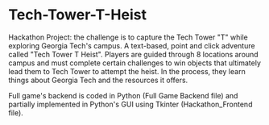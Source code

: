 # Tech-Tower-T-Heist
Hackathon Project: the challenge is to capture the Tech Tower "T" while exploring Georgia Tech's campus.
A text-based, point and click adventure called "Tech Tower T Heist". Players are guided through 8 locations around campus and must complete certain challenges to win objects that ultimately lead them to Tech Tower to attempt the heist. In the process, they learn things about Georgia Tech and the resources it offers.

Full game's backend is coded in Python (Full Game Backend file) and partially implemented in Python's GUI using Tkinter (Hackathon_Frontend file).

